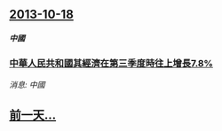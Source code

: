 ## [2013-10-18](/news/2013/10/18/index.md)

##### 中國
### [ 中華人民共和國其經濟在第三季度時往上增長7.8%](/news/2013/10/18/中華人民共和國其經濟在第三季度時往上增長78.md)
_消息: 中國_

## [前一天...](/news/2013/10/17/index.md)

